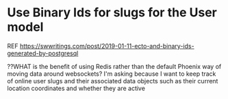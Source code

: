 # Use Binary Ids for slugs for the User model

REF https://swwritings.com/post/2019-01-11-ecto-and-binary-ids-generated-by-postgresql

??WHAT is the benefit of using Redis rather than the default Phoenix way of moving data around websockets?
I'm asking because I want to keep track of online user slugs and their associated data objects such as their current location coordinates and whether they are active

